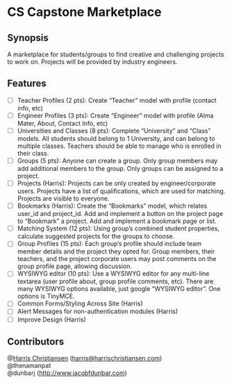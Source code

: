 # CS Capstone Marketplace

## Synopsis

A marketplace for students/groups to find creative and challenging projects to work on. Projects will be provided by industry engineers.  

## Features

- [ ] Teacher Profiles (2 pts): Create “Teacher” model with profile (contact info, etc)
- [ ] Engineer Profiles (3 pts): Create “Engineer” model with profile (Alma Mater, About, Contact Info, etc)
- [ ] Universities and Classes (8 pts): Complete “University” and “Class” models. All students should belong to 1 University, and can belong to multiple classes. Teachers should be able to manage who is enrolled in their class.
- [ ] Groups (5 pts): Anyone can create a group. Only group members may add additional members to the group. Only groups can be assigned to a project.
- [ ] Projects (Harris): Projects can be only created by engineer/corporate users. Projects have a list of qualifications, which are used for matching. Projects are visible to everyone.
- [ ] Bookmarks (Harris): Create the “Bookmarks” model, which relates user_id and project_id. Add and implement a button on the project page to “Bookmark” a project. Add and implement a bookmark page or list.
- [ ] Matching System (12 pts): Using group’s combined student properties, calculate suggested projects for the groups to choose.
- [ ] Group Profiles (15 pts): Each group’s profile should include team member details and the project they opted for. Group members, their teachers, and the project corporate users may post comments on the group profile page, allowing discussion.
- [ ] WYSIWYG editor (10 pts): Use a WYSIWYG editor for any multi-line textarea (user profile about, group profile comments, etc). There are many WYSIWYG options available, just google “WYSIWYG editor”. One options is TinyMCE.
- [ ] Common Forms/Styling Across Site (Harris) 
- [ ] Alert Messages for non-authentication modules (Harris)
- [ ] Improve Design (Harris)

## Contributors

@[Harris Christiansen](http://www.harrischristiansen.com) (harris@harrischristiansen.com)  
@thenamanpat  
@dunbarj (http://www.jacobfdunbar.com)
